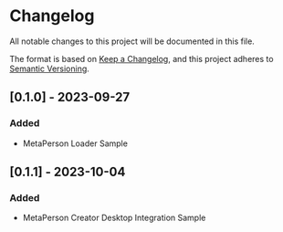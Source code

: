 # Changelog
All notable changes to this project will be documented in this file.

The format is based on [Keep a Changelog](https://keepachangelog.com/en/1.0.0/),
and this project adheres to [Semantic Versioning](https://semver.org/spec/v2.0.0.html).

## [0.1.0] - 2023-09-27
### Added
- MetaPerson Loader Sample

## [0.1.1] - 2023-10-04
### Added
- MetaPerson Creator Desktop Integration Sample